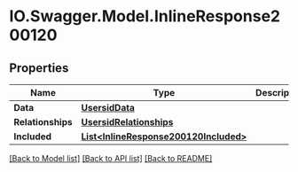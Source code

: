 # IO.Swagger.Model.InlineResponse200120
## Properties

Name | Type | Description | Notes
------------ | ------------- | ------------- | -------------
**Data** | [**UsersidData**](UsersidData.md) |  | [optional] 
**Relationships** | [**UsersidRelationships**](UsersidRelationships.md) |  | [optional] 
**Included** | [**List&lt;InlineResponse200120Included&gt;**](InlineResponse200120Included.md) |  | [optional] 

[[Back to Model list]](../README.md#documentation-for-models) [[Back to API list]](../README.md#documentation-for-api-endpoints) [[Back to README]](../README.md)

